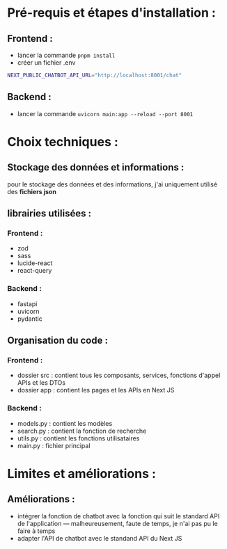 # Pré-requis et étapes d'installation :

## Frontend :

- lancer la commande `pnpm install`
- créer un fichier .env

```bash
NEXT_PUBLIC_CHATBOT_API_URL="http://localhost:8001/chat"
```

## Backend :

- lancer la commande `uvicorn main:app --reload --port 8001`

# Choix techniques :

## Stockage des données et informations :

pour le stockage des données et des informations, j'ai uniquement utilisé des **fichiers json**

## librairies utilisées :

### Frontend :

- zod
- sass
- lucide-react
- react-query

### Backend :

- fastapi
- uvicorn
- pydantic

## Organisation du code :

### Frontend :

- dossier src : contient tous les composants, services, fonctions d'appel APIs et les DTOs
- dossier app : contient les pages et les APIs en Next JS

### Backend :

- models.py : contient les modèles
- search.py : contient la fonction de recherche
- utils.py : contient les fonctions utilisataires
- main.py : fichier principal

# Limites et améliorations :

## Améliorations :

- intégrer la fonction de chatbot avec la fonction qui suit le standard API de l'application — malheureusement, faute de temps, je n'ai pas pu le faire à temps
- adapter l'API de chatbot avec le standand API du Next JS

